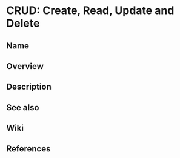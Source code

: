 # CRUD: Create, Read, Update and Delete

## Name

## Overview

## Description

## See also

## Wiki

## References
